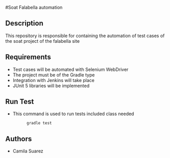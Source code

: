 #Soat Falabella automation

## Description

This repository is responsible for containing the automation of test cases of the soat project of the falabella site


## Requirements

- Test cases will be automated with Selenium WebDriver
- The project must be of the Gradle type
- Integration with Jenkins will take place
- JUnit 5 libraries will be implemented

## Run Test
 
- This command is used to run tests included class needed

            gradle test
            
 
## Authors

- Camila Suarez



 